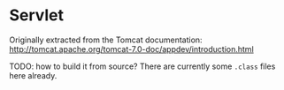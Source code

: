 # Servlet

Originally extracted from the Tomcat documentation:
<http://tomcat.apache.org/tomcat-7.0-doc/appdev/introduction.html>

TODO: how to build it from source? There are currently some `.class` files here already.
